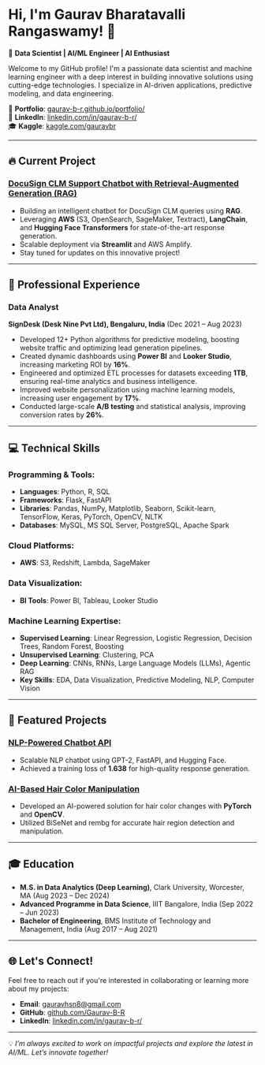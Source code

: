 # Hi, I'm Gaurav Bharatavalli Rangaswamy! 👋  
🚀 **Data Scientist | AI/ML Engineer | AI Enthusiast**

Welcome to my GitHub profile! I'm a passionate data scientist and machine learning engineer with a deep interest in building innovative solutions using cutting-edge technologies. I specialize in AI-driven applications, predictive modeling, and data engineering. 

🌟 **Portfolio**: [gaurav-b-r.github.io/portfolio/](https://gaurav-b-r.github.io/portfolio/)  
💼 **LinkedIn**: [linkedin.com/in/gaurav-b-r/](https://www.linkedin.com/in/gaurav-b-r/)  
🎓 **Kaggle**: [kaggle.com/gauravbr](https://www.kaggle.com/gauravbr)  

---

## 🔥 Current Project
### [DocuSign CLM Support Chatbot with Retrieval-Augmented Generation (RAG)](https://github.com/Gaurav-B-R/docusign-clm-chatbot-rag)
- Building an intelligent chatbot for DocuSign CLM queries using **RAG**.
- Leveraging **AWS** (S3, OpenSearch, SageMaker, Textract), **LangChain**, and **Hugging Face Transformers** for state-of-the-art response generation.
- Scalable deployment via **Streamlit** and AWS Amplify.
- Stay tuned for updates on this innovative project!

---

## 💼 Professional Experience
### **Data Analyst**  
**SignDesk (Desk Nine Pvt Ltd), Bengaluru, India** (Dec 2021 – Aug 2023)
- Developed 12+ Python algorithms for predictive modeling, boosting website traffic and optimizing lead generation pipelines.
- Created dynamic dashboards using **Power BI** and **Looker Studio**, increasing marketing ROI by **16%**.
- Engineered and optimized ETL processes for datasets exceeding **1TB**, ensuring real-time analytics and business intelligence.
- Improved website personalization using machine learning models, increasing user engagement by **17%**.
- Conducted large-scale **A/B testing** and statistical analysis, improving conversion rates by **26%**.

---

## 💻 Technical Skills
### Programming & Tools:
- **Languages**: Python, R, SQL
- **Frameworks**: Flask, FastAPI
- **Libraries**: Pandas, NumPy, Matplotlib, Seaborn, Scikit-learn, TensorFlow, Keras, PyTorch, OpenCV, NLTK
- **Databases**: MySQL, MS SQL Server, PostgreSQL, Apache Spark

### Cloud Platforms:
- **AWS**: S3, Redshift, Lambda, SageMaker

### Data Visualization:
- **BI Tools**: Power BI, Tableau, Looker Studio

### Machine Learning Expertise:
- **Supervised Learning**: Linear Regression, Logistic Regression, Decision Trees, Random Forest, Boosting
- **Unsupervised Learning**: Clustering, PCA
- **Deep Learning**: CNNs, RNNs, Large Language Models (LLMs), Agentic RAG
- **Key Skills**: EDA, Data Visualization, Predictive Modeling, NLP, Computer Vision

---

## 🌟 Featured Projects
### [NLP-Powered Chatbot API](https://github.com/Gaurav-B-R/Clark_SPS_NLP_Chatbot)
- Scalable NLP chatbot using GPT-2, FastAPI, and Hugging Face.
- Achieved a training loss of **1.638** for high-quality response generation.

### [AI-Based Hair Color Manipulation](https://github.com/Gaurav-B-R/AI-Hair-Color-Manipulation-PyTorch-OpenCV-Rembg)
- Developed an AI-powered solution for hair color changes with **PyTorch** and **OpenCV**.
- Utilized BiSeNet and rembg for accurate hair region detection and manipulation.

---

## 🎓 Education
- **M.S. in Data Analytics (Deep Learning)**, Clark University, Worcester, MA (Aug 2023 – Dec 2024)
- **Advanced Programme in Data Science**, IIIT Bangalore, India (Sep 2022 – Jun 2023)
- **Bachelor of Engineering**, BMS Institute of Technology and Management, India (Aug 2017 – Aug 2021)

---

## 🌐 Let's Connect!
Feel free to reach out if you're interested in collaborating or learning more about my projects:
- **Email**: gauravhsn8@gmail.com
- **GitHub**: [github.com/Gaurav-B-R](https://github.com/Gaurav-B-R)  
- **LinkedIn**: [linkedin.com/in/gaurav-b-r/](https://www.linkedin.com/in/gaurav-b-r/)  

---

💡 *I’m always excited to work on impactful projects and explore the latest in AI/ML. Let’s innovate together!*

